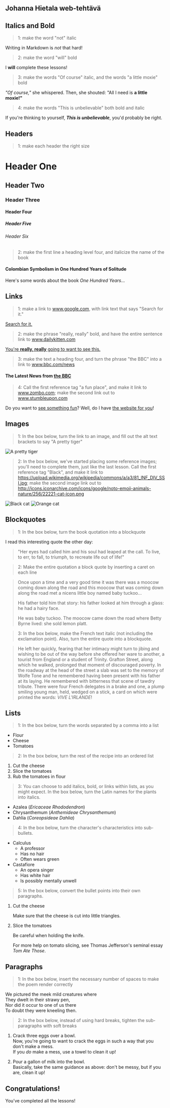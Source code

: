 ## Johanna Hietala web-tehtävä

## Italics and Bold
>1: make the word "not" italic

Writing in Markdown is _not_ that hard!
>2: make the word "will" bold

I **will** complete these lessons!
>3: make the words "Of course" italic, and the words "a little moxie" bold

_"Of course,"_ she whispered. Then, she shouted: "All I need is **a little moxie!"**
>4: make the words "This is unbelievable" both bold and italic

If you're thinking to yourself, **_This is unbelievable_**, you'd probably be right.
## Headers

>1: make each header the right size

# Header One
## Header Two
### Header Three
#### Header Four
##### Header Five
###### Header Six
>2: make the first line a heading level four, and italicize the name of the book

#### Colombian Symbolism in One Hundred Years of Solitude
Here's some words about the book _One Hundred Years..._
## Links
>1: make a link to www.google.com, with link text that says "Search for it."

[Search for it.](https://www.google.com)
>2: make the phrase "really, really" bold, and have the entire sentence link to www.dailykitten.com

[You're **really, really** going to want to see this.](https://www.dailykitten.com)
>3: make the text a heading four, and turn the phrase "the BBC" into a link to www.bbc.com/news

#### The Latest News from [the BBC](https://www.bbc.com/news)
>4: Call the first reference tag "a fun place", and make it link to www.zombo.com; make the second link out to www.stumbleupon.com

Do you want to [see something fun][a fun place]?
Well, do I have [the website for you][another fun place]!

[a fun place]: https://www.zombo.com
[another fun place]: https://www.stumbleupon.com
## Images
>1: In the box below, turn the link to an image, and fill out the alt text brackets to say "A pretty tiger"

![A pretty tiger](https://upload.wikimedia.org/wikipedia/commons/5/56/Tiger.50.jpg)

>2: In the box below, we've started placing some reference images; you'll need to complete them, just like the last lesson. Call the first reference tag "Black", and make it link to https://upload.wikimedia.org/wikipedia/commons/a/a3/81_INF_DIV_SSI.jpg; make the second image link out to http://icons.iconarchive.com/icons/google/noto-emoji-animals-nature/256/22221-cat-icon.png

![Black cat][Black]
![Orange cat][Orange]

[Black]: https://upload.wikimedia.org/wikipedia/commons/a/a3/81_INF_DIV_SSI.jpg

[Orange]: http://icons.iconarchive.com/icons/google/noto-emoji-animals-nature/256/22221-cat-icon.png
## Blockquotes
>1: In the box below, turn the book quotation into a blockquote

I read this interesting quote the other day:
>"Her eyes had called him and his soul had leaped at the call. To live, to err, to fall, to triumph, to recreate life out of life!"

>2: Make the entire quotation a block quote by inserting a caret on each line

>Once upon a time and a very good time it was there was a moocow coming down along the road and this moocow that was coming down along the road met a nicens little boy named baby tuckoo...
>
>His father told him that story: his father looked at him through a glass: he had a hairy face.
>
>He was baby tuckoo. The moocow came down the road where Betty Byrne lived: she sold lemon platt.

>3: In the box below, make the French text italic (not including the exclamation point). Also, turn the entire quote into a blockquote.

>He left her quickly, fearing that her intimacy might turn to jibing and wishing to be out of the way before she offered her ware to another, a tourist from England or a student of Trinity. Grafton Street, along which he walked, prolonged that moment of discouraged poverty. In the roadway at the head of the street a slab was set to the memory of Wolfe Tone and he remembered having been present with his father at its laying. He remembered with bitterness that scene of tawdry tribute. There were four French delegates in a brake and one, a plump smiling young man, held, wedged on a stick, a card on which were printed the words: _VIVE L'IRLANDE_!

## Lists
>1: In the box below, turn the words separated by a comma into a list

* Flour 
* Cheese 
* Tomatoes

>2: In the box below, turn the rest of the recipe into an ordered list

1. Cut the cheese
2. Slice the tomatoes
3. Rub the tomatoes in flour

>3: You can choose to add italics, bold, or links within lists, as you might expect. In the box below, turn the Latin names for the plants into italics.

* Azalea (_Ericaceae Rhododendron_)
* Chrysanthemum (_Anthemideae Chrysanthemum_)
* Dahlia (_Coreopsideae Dahlia_)

>4: In the box below, turn the character's characteristics into sub-bullets.

* Calculus
    * A professor
    * Has no hair
    * Often wears green
* Castafiore
    * An opera singer
    * Has white hair
    * Is possibly mentally unwell

>5: In the box below, convert the bullet points into their own paragraphs.

1. Cut the cheese

   Make sure that the cheese is cut into little triangles.

2. Slice the tomatoes

   Be careful when holding the knife.
 
   For more help on tomato slicing, see Thomas Jefferson's seminal essay _Tom Ate Those_.
## Paragraphs

>1: In the box below, insert the necessary number of spaces to make the poem render correctly

We pictured the meek mild creatures where  
They dwelt in their strawy pen,  
Nor did it occur to one of us there  
To doubt they were kneeling then.
>2: In the box below, instead of using hard breaks, tighten the sub-paragraphs with soft breaks
1. Crack three eggs over a bowl.  
 Now, you're going to want to crack the eggs in such a way that you don't make a mess.  
  If you _do_ make a mess, use a towel to clean it up!

  2. Pour a gallon of milk into the bowl.  
 Basically, take the same guidance as above: don't be messy, but if you are, clean it up!
## Congratulations!
You’ve completed all the lessons!

